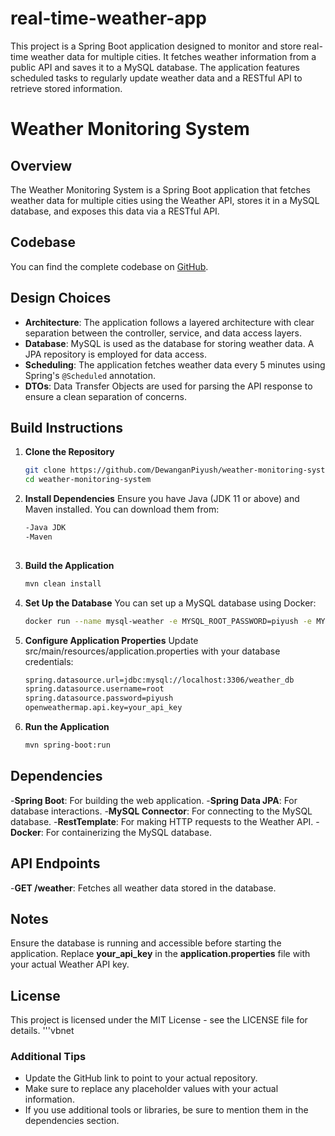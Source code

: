 # real-time-weather-app
This project is a Spring Boot application designed to monitor and store real-time weather data for multiple cities. It fetches weather information from a public API and saves it to a MySQL database. The application features scheduled tasks to regularly update weather data and a RESTful API to retrieve stored information.
# Weather Monitoring System

## Overview
The Weather Monitoring System is a Spring Boot application that fetches weather data for multiple cities using the Weather API, stores it in a MySQL database, and exposes this data via a RESTful API.

## Codebase
You can find the complete codebase on [GitHub](https://github.com/DewanganPiyush/weather-monitoring-system).

## Design Choices
- **Architecture**: The application follows a layered architecture with clear separation between the controller, service, and data access layers.
- **Database**: MySQL is used as the database for storing weather data. A JPA repository is employed for data access.
- **Scheduling**: The application fetches weather data every 5 minutes using Spring's `@Scheduled` annotation.
- **DTOs**: Data Transfer Objects are used for parsing the API response to ensure a clean separation of concerns.

## Build Instructions
1. **Clone the Repository**
   ```bash
   git clone https://github.com/DewanganPiyush/weather-monitoring-system.git
   cd weather-monitoring-system
   
2. **Install Dependencies**
   Ensure you have Java (JDK 11 or above) and Maven installed. You can download them from:
   ```bash
   -Java JDK
   -Maven
  
4. **Build the Application**
   ```bash
   mvn clean install

5. **Set Up the Database**
   You can set up a MySQL database using Docker:
   ```bash
   docker run --name mysql-weather -e MYSQL_ROOT_PASSWORD=piyush -e MYSQL_DATABASE=weather_db -p 3306:3306 -d mysql:latest

5. **Configure Application Properties**
   Update src/main/resources/application.properties with your database credentials:
   ```bash
   spring.datasource.url=jdbc:mysql://localhost:3306/weather_db
   spring.datasource.username=root
   spring.datasource.password=piyush
   openweathermap.api.key=your_api_key

6. **Run the Application**
   ```bash
   mvn spring-boot:run

## Dependencies
-**Spring Boot**: For building the web application.
-**Spring Data JPA**: For database interactions.
-**MySQL Connector**: For connecting to the MySQL database.
-**RestTemplate**: For making HTTP requests to the Weather API.
-**Docker**: For containerizing the MySQL database.

## API Endpoints
-**GET /weather**: Fetches all weather data stored in the database.

## Notes
Ensure the database is running and accessible before starting the application.
Replace **your_api_key** in the **application.properties** file with your actual Weather API key.

## License
This project is licensed under the MIT License - see the LICENSE file for details.
'''vbnet

### Additional Tips
- Update the GitHub link to point to your actual repository.
- Make sure to replace any placeholder values with your actual information.
- If you use additional tools or libraries, be sure to mention them in the dependencies section.




   

   




   
